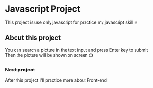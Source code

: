 # Javascript Project
This project is use only javascript for practice my javascript skill :fire:
## About this project 
You can search a picture in the text input and press Enter key to submit  
Then the picture will be shown on screen :tv:

### Next project
After this project I'll practice more about Front-end 
